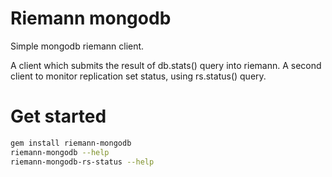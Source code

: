 Riemann mongodb
=============

Simple mongodb riemann client.


A client which submits the result of db.stats() query into riemann.
A second client to monitor replication set status, using rs.status() query.


Get started
==========

``` bash
gem install riemann-mongodb
riemann-mongodb --help
riemann-mongodb-rs-status --help
```